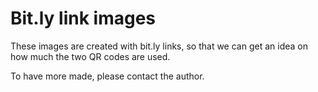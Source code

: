 # Bit.ly link images

These images are created with bit.ly links, so that we can get an idea on how
much the two QR codes are used.

To have more made, please contact the author.

